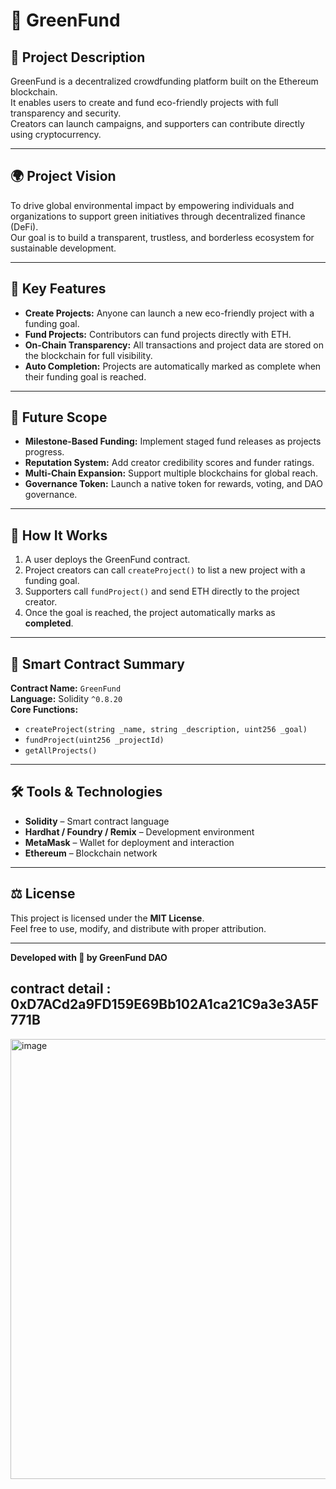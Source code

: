 # 🌱 GreenFund

## 📘 Project Description
GreenFund is a decentralized crowdfunding platform built on the Ethereum blockchain.  
It enables users to create and fund eco-friendly projects with full transparency and security.  
Creators can launch campaigns, and supporters can contribute directly using cryptocurrency.

---

## 🌍 Project Vision
To drive global environmental impact by empowering individuals and organizations to support green initiatives through decentralized finance (DeFi).  
Our goal is to build a transparent, trustless, and borderless ecosystem for sustainable development.

---

## 🚀 Key Features
- **Create Projects:** Anyone can launch a new eco-friendly project with a funding goal.  
- **Fund Projects:** Contributors can fund projects directly with ETH.  
- **On-Chain Transparency:** All transactions and project data are stored on the blockchain for full visibility.  
- **Auto Completion:** Projects are automatically marked as complete when their funding goal is reached.  

---

## 🔮 Future Scope
- **Milestone-Based Funding:** Implement staged fund releases as projects progress.  
- **Reputation System:** Add creator credibility scores and funder ratings.  
- **Multi-Chain Expansion:** Support multiple blockchains for global reach.  
- **Governance Token:** Launch a native token for rewards, voting, and DAO governance.

---

## 🧠 How It Works
1. A user deploys the GreenFund contract.  
2. Project creators can call `createProject()` to list a new project with a funding goal.  
3. Supporters call `fundProject()` and send ETH directly to the project creator.  
4. Once the goal is reached, the project automatically marks as **completed**.

---

## 🧩 Smart Contract Summary
**Contract Name:** `GreenFund`  
**Language:** Solidity `^0.8.20`  
**Core Functions:**
- `createProject(string _name, string _description, uint256 _goal)`
- `fundProject(uint256 _projectId)`  
- `getAllProjects()`  

---

## 🛠️ Tools & Technologies
- **Solidity** – Smart contract language  
- **Hardhat / Foundry / Remix** – Development environment  
- **MetaMask** – Wallet for deployment and interaction  
- **Ethereum** – Blockchain network  

---

## ⚖️ License
This project is licensed under the **MIT License**.  
Feel free to use, modify, and distribute with proper attribution.

---

**Developed with 💚 by GreenFund DAO**
## contract detail : 0xD7ACd2a9FD159E69Bb102A1ca21C9a3e3A5F771B
<img width="1433" height="704" alt="image" src="https://github.com/user-attachments/assets/3db8166f-6e01-4525-9ee4-dd5d9a3c0279" />
